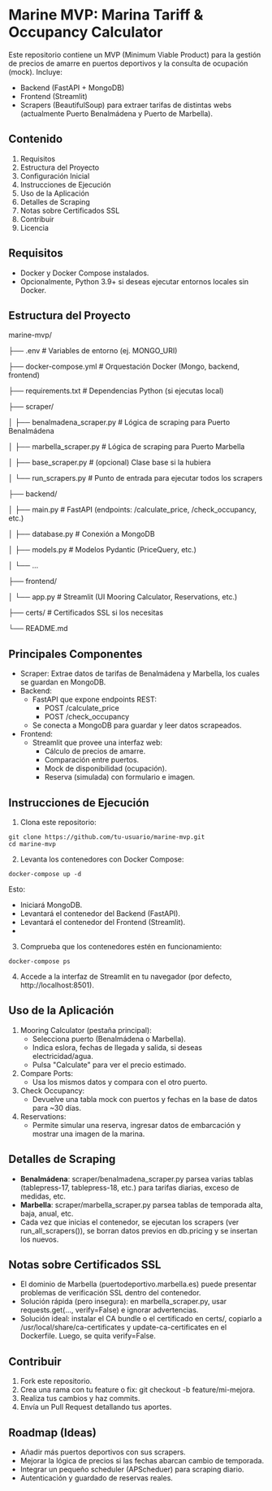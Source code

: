 # Marine MVP: Marina Tariff & Occupancy Calculator
Este repositorio contiene un MVP (Minimum Viable Product) para la gestión de precios de amarre en puertos deportivos y la consulta de ocupación (mock). Incluye:


- Backend (FastAPI + MongoDB)
- Frontend (Streamlit)
- Scrapers (BeautifulSoup) para extraer tarifas de distintas webs (actualmente Puerto Benalmádena y Puerto de Marbella).

## Contenido
1. Requisitos
2. Estructura del Proyecto
3. Configuración Inicial
4. Instrucciones de Ejecución
5. Uso de la Aplicación
6. Detalles de Scraping
7. Notas sobre Certificados SSL
8. Contribuir
9. Licencia

## Requisitos
- Docker y Docker Compose instalados.
- Opcionalmente, Python 3.9+ si deseas ejecutar entornos locales sin Docker.

## Estructura del Proyecto

marine-mvp/

├── .env                          # Variables de entorno (ej. MONGO_URI)

├── docker-compose.yml            # Orquestación Docker (Mongo, backend, frontend)

├── requirements.txt              # Dependencias Python (si ejecutas local)

├── scraper/

│   ├── benalmadena_scraper.py    # Lógica de scraping para Puerto Benalmádena

│   ├── marbella_scraper.py       # Lógica de scraping para Puerto Marbella

│   ├── base_scraper.py           # (opcional) Clase base si la hubiera

│   └── run_scrapers.py           # Punto de entrada para ejecutar todos los scrapers

├── backend/

│   ├── main.py                   # FastAPI (endpoints: /calculate_price, /check_occupancy, etc.)

│   ├── database.py               # Conexión a MongoDB

│   ├── models.py                 # Modelos Pydantic (PriceQuery, etc.)

│   └── ...

├── frontend/

│   └── app.py                    # Streamlit (UI Mooring Calculator, Reservations, etc.)

├── certs/                        # Certificados SSL si los necesitas

└── README.md                     

## Principales Componentes
- Scraper: Extrae datos de tarifas de Benalmádena y Marbella, los cuales se guardan en MongoDB.
- Backend:
  - FastAPI que expone endpoints REST:
    -  POST /calculate_price
    -  POST /check_occupancy
  - Se conecta a MongoDB para guardar y leer datos scrapeados.
- Frontend:
  - Streamlit que provee una interfaz web:
    - Cálculo de precios de amarre.
    - Comparación entre puertos.
    - Mock de disponibilidad (ocupación).
    - Reserva (simulada) con formulario e imagen.



## Instrucciones de Ejecución
1. Clona este repositorio:

```
git clone https://github.com/tu-usuario/marine-mvp.git
cd marine-mvp
```

2. Levanta los contenedores con Docker Compose:

```
docker-compose up -d
```

Esto:

- Iniciará MongoDB.
- Levantará el contenedor del Backend (FastAPI).
- Levantará el contenedor del Frontend (Streamlit).
- 
3. Comprueba que los contenedores estén en funcionamiento:

```
docker-compose ps
```
4. Accede a la interfaz de Streamlit en tu navegador (por defecto, http://localhost:8501).


## Uso de la Aplicación
1. Mooring Calculator (pestaña principal):
   - Selecciona puerto (Benalmádena o Marbella).
   - Indica eslora, fechas de llegada y salida, si deseas electricidad/agua.
   - Pulsa "Calculate" para ver el precio estimado.
2. Compare Ports:
   - Usa los mismos datos y compara con el otro puerto.
3. Check Occupancy:
   - Devuelve una tabla mock con puertos y fechas en la base de datos para ~30 días.
4. Reservations:
   - Permite simular una reserva, ingresar datos de embarcación y mostrar una imagen de la marina.

## Detalles de Scraping
   - **Benalmádena**: scraper/benalmadena_scraper.py parsea varias tablas (tablepress-17, tablepress-18, etc.) para tarifas diarias, exceso de medidas, etc.
   - **Marbella**: scraper/marbella_scraper.py parsea tablas de temporada alta, baja, anual, etc.
   - Cada vez que inicias el contenedor, se ejecutan los scrapers (ver run_all_scrapers()), se borran datos previos en db.pricing y se insertan los nuevos.

## Notas sobre Certificados SSL
   - El dominio de Marbella (puertodeportivo.marbella.es) puede presentar problemas de verificación SSL dentro del contenedor.
   - Solución rápida (pero insegura): en marbella_scraper.py, usar requests.get(..., verify=False) e ignorar advertencias.
   - Solución ideal: instalar el CA bundle o el certificado en certs/, copiarlo a /usr/local/share/ca-certificates y update-ca-certificates en el Dockerfile. Luego, se quita verify=False.

## Contribuir
   1. Fork este repositorio.
   2. Crea una rama con tu feature o fix: git checkout -b feature/mi-mejora.
   3. Realiza tus cambios y haz commits.
   4. Envía un Pull Request detallando tus aportes.

## Roadmap (Ideas)
   - Añadir más puertos deportivos con sus scrapers.
   - Mejorar la lógica de precios si las fechas abarcan cambio de temporada.
   - Integrar un pequeño scheduler (APScheduer) para scraping diario.
   - Autenticación y guardado de reservas reales.
